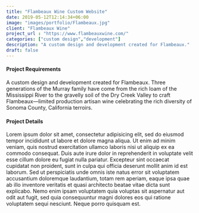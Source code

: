 ```yaml
---
title: "Flambeaux Wine Custom Website"
date: 2019-05-12T12:14:34+06:00
image: "images/portfolio/Flambeaux.jpg"
client: "Flambeaux Wine"
project_url : "https://www.flambeauxwine.com/"
categories: ["custom design","development"]
description: "A custom design and development created for Flambeaux."
draft: false
---
```


#### Project Requirements

A custom design and development created for Flambeaux. Three generations of the Murray family have come from the rich loam of the Mississippi River to the gravelly soil of the Dry Creek Valley to craft Flambeaux—limited production artisan wine celebrating the rich diversity of Sonoma County, California terroirs.


#### Project Details

Lorem ipsum dolor sit amet, consectetur adipisicing elit, sed do eiusmod tempor incididunt ut labore et
dolore magna aliqua. Ut enim ad minim veniam, quis nostrud exercitation ullamco laboris nisi ut aliquip ex
ea commodo consequat. Duis aute irure dolor in reprehenderit in voluptate velit esse cillum dolore eu fugiat
nulla pariatur. Excepteur sint occaecat cupidatat non proident, sunt in culpa qui officia deserunt mollit
anim id est laborum. Sed ut perspiciatis unde omnis iste natus error sit voluptatem accusantium doloremque
laudantium, totam rem aperiam, eaque ipsa quae ab illo inventore veritatis et quasi architecto beatae vitae
dicta sunt explicabo. Nemo enim ipsam voluptatem quia voluptas sit aspernatur aut odit aut fugit, sed quia
consequuntur magni dolores eos qui ratione voluptatem sequi nesciunt. Neque porro quisquam est.
